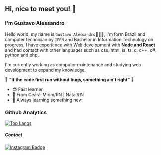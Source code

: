 ## Hi, nice to meet you! 👋

### I'm Gustavo Alessandro
Hello world, my name is ``Gustavo Alessandro``👨🏽‍💻, I'm form Brazil and  computer technician by ``IFRN`` and Bachelor in Information Technology on progress. I have experience with Web development with **Node and React** and had contact with other languages such as css, html, js, ts, c, c++, c#, python and php.

I'm currently working as computer maintenance and studying web development to expand my knowledge.

👾 **"If the code first run without bugs, something ain't right"** 🧩 

 - 😎 Fast learner
 - 📍 From Ceará-Mirim/RN | Natal/RN
 - 🎯 Always learning something new

### Github Analytics
[![Top Langs](https://github-readme-stats.vercel.app/api/top-langs/?username=gustavoUfrn&layout=compact)](https://github.com/gustavoUfrn/github-readme-stats)

##### Contact
[![Instagram Badge](https://camo.githubusercontent.com/995893e1a358c25b4713c038a26b475b1c2c29b3f1a154e8967ae1b790db5f61/68747470733a2f2f696d672e736869656c64732e696f2f62616467652f2d496e7374616772616d2d76696f6c65743f7374796c653d666c61742d737175617265266c6f676f3d496e7374616772616d266c6f676f436f6c6f723d7768697465266c696e6b3d68747470733a2f2f7777772e696e7374616772616d2e636f6d2f7061706f64656465762f)](https://www.instagram.com/taviinho.gus/)
